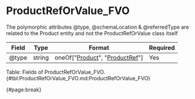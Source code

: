 <!--
    ATTENTION: This file was generated via gradle!
               Do NOT manually edit this file! Any such changes will be overwritten!
-->

# ProductRefOrValue_FVO

The polymorphic attributes @type, @schemaLocation & @referredType are related to the Product entity and not the ProductRefOrValue class itself

| Field | Type | Format | Required |
| ------- | ------- | ------- | --- |
| @type | string | oneOf["[Product](#product_fvo)", "[ProductRef](#productref_fvo)"] | Yes |

Table: Fields of ProductRefOrValue_FVO. {#tbl:ProductRefOrValue_FVO.md:ProductRefOrValue_FVO}

{#page:break}

